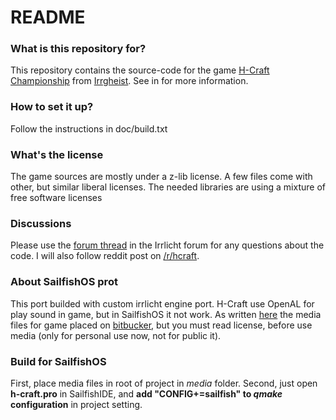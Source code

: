 # README #

### What is this repository for? ###

This repository contains the source-code for the game [H-Craft Championship](http://www.irrgheist.com/games.htm) from [Irrgheist](http://www.irrgheist.com).
See in  for more information.

### How to set it up? ###

Follow the instructions in doc/build.txt

### What's the license ###

The game sources are mostly under a z-lib license. A few files come with other, but similar liberal licenses. 
The needed libraries are using a mixture of free software licenses

### Discussions ###

Please use the [forum thread](http://irrlicht.sourceforge.net/forum/viewtopic.php?f=6&t=50627) in the Irrlicht forum for any questions about the code.
I will also follow reddit post on [/r/hcraft](http://www.reddit.com/r/hcraft/).

### About SailfishOS prot ###

This port builded with custom irrlicht engine port. H-Craft use OpenAL for play sound in game, but in SailfishOS it not work.
As written [here](http://www.irrgheist.com/hcraftsource.htm) the media files for game placed on [bitbucker](https://bitbucket.org/mzeilfelder/media_hc1), but you must read license, before use media (only for personal use now, not for public it).

### Build for SailfishOS ###
First, place media files in root of project in *media* folder. 
Second, just open **h-craft.pro** in SailfishIDE, and **add "CONFIG+=sailfish" to *qmake* configuration** in project setting.

